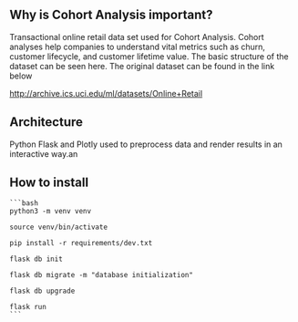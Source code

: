 ## Why is Cohort Analysis important?

Transactional online retail data set used for Cohort Analysis.
Cohort analyses help companies to understand vital metrics such as churn,
customer lifecycle, and customer lifetime value. The basic structure of
the dataset can be seen here. The original dataset can be found in the link below

http://archive.ics.uci.edu/ml/datasets/Online+Retail

## Architecture
Python Flask and Plotly used to preprocess data and render results in an interactive way.an

## How to install

    ```bash
    python3 -m venv venv

    source venv/bin/activate

    pip install -r requirements/dev.txt

    flask db init

    flask db migrate -m "database initialization"

    flask db upgrade

    flask run
    ```

